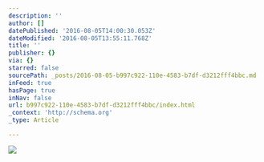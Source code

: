 ```yaml
---
description: ''
author: []
datePublished: '2016-08-05T14:00:30.053Z'
dateModified: '2016-08-05T13:55:11.768Z'
title: ''
publisher: {}
via: {}
starred: false
sourcePath: _posts/2016-08-05-b997c922-110e-4583-b7df-d3212fff4bbc.md
inFeed: true
hasPage: true
inNav: false
url: b997c922-110e-4583-b7df-d3212fff4bbc/index.html
_context: 'http://schema.org'
_type: Article

---
```

![](https://the-grid-user-content.s3-us-west-2.amazonaws.com/a0ebceb5-c017-4d13-98f4-36c452a0c167.jpg)